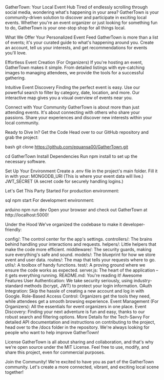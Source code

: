 GatherTown: Your Local Event Hub
Tired of endlessly scrolling through social media, wondering what's happening in your area? GatherTown is your community-driven solution to discover and participate in exciting local events. Whether you're an event organizer or just looking for something fun to do, GatherTown is your one-stop shop for all things local.

What We Offer
Your Personalized Event Feed
GatherTown is more than a list of events; it's your curated guide to what's happening around you. Create an account, tell us your interests, and get recommendations for events you'll love.

Effortless Event Creation (For Organizers)
If you're hosting an event, GatherTown makes it simple. From detailed listings with eye-catching images to managing attendees, we provide the tools for a successful gathering.

Intuitive Event Discovery
Finding the perfect event is easy. Use our powerful search to filter by category, date, location, and more. Our interactive map gives you a visual overview of events near you.

Connect with Your Community
GatherTown is about more than just attending events. It's about connecting with others who share your passions. Share your experiences and discover new interests within your local community.

Ready to Dive In?
Get the Code
Head over to our GitHub repository and grab the project:

bash
git clone https://github.com/equansa00/GatherTown.git

cd GatherTown
Install Dependencies
Run npm install to set up the necessary software.

Set Up Your Environment
Create a .env file in the project's main folder.
Fill it in with your:
MONGODB_URI (This is where your event data will live.)
JWT_SECRET (A secret code for securely handling logins.)

Let's Get This Party Started
For production environment:

sql
npm start
For development environment:

arduino
npm run dev
Open your browser and check out GatherTown at http://localhost:5000!

Under the Hood
We've organized the codebase to make it developer-friendly:

config/: The control center for the app's settings.
controllers/: The brains behind handling your interactions and requests.
helpers/: Little helpers that make the code more efficient.
middleware/: The security guards, making sure everything's safe and sound.
models/: The blueprint for how we store event and user data.
routes/: The map that tells your requests where to go.
utils/: A toolbox of handy functions.
test/: A proving ground where we ensure the code works as expected.
server.js: The heart of the application – it gets everything running.
README.md: You're reading it!
Awesome Features
User Authentication: We take security seriously, using industry-standard methods (bcrypt, JWT) to protect your login information.
OAuth Integration: Skip the hassle of creating a new account and log in with Google.
Role-Based Access Control: Organizers get the tools they need, while attendees get a smooth browsing experience.
Event Management (For Organizers): All the essentials for event organizers in one place.
Event Discovery: Finding your next adventure is fun and easy, thanks to our robust search and filtering options.
More Details for the Tech-Savvy
For detailed API documentation and instructions on contributing to the project, head over to the /docs folder in the repository. We're always looking for people who want to help improve GatherTown!

License
GatherTown is all about sharing and collaboration, and that's why we're open source under the MIT License. Feel free to use, modify, and share this project, even for commercial purposes.

Join the Community!
We're excited to have you as part of the GatherTown community. Let's create a more connected, vibrant, and exciting local scene together!

